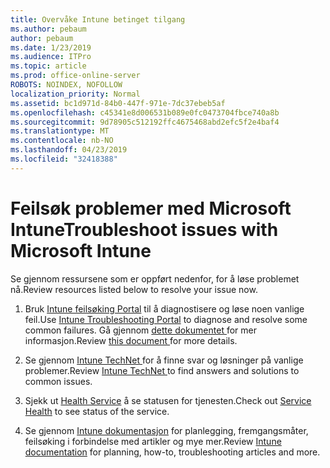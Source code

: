 ```yaml
---
title: Overvåke Intune betinget tilgang
ms.author: pebaum
author: pebaum
ms.date: 1/23/2019
ms.audience: ITPro
ms.topic: article
ms.prod: office-online-server
ROBOTS: NOINDEX, NOFOLLOW
localization_priority: Normal
ms.assetid: bc1d971d-84b0-447f-971e-7dc37ebeb5af
ms.openlocfilehash: c45341e8d006531b089e0fc0473704fbce740a8b
ms.sourcegitcommit: 9d78905c512192ffc4675468abd2efc5f2e4baf4
ms.translationtype: MT
ms.contentlocale: nb-NO
ms.lasthandoff: 04/23/2019
ms.locfileid: "32418388"
---
```

# <a name="troubleshoot-issues-with-microsoft-intune"></a><span data-ttu-id="b0bfd-102">Feilsøk problemer med Microsoft Intune</span><span class="sxs-lookup"><span data-stu-id="b0bfd-102">Troubleshoot issues with Microsoft Intune</span></span>

<span data-ttu-id="b0bfd-103">Se gjennom ressursene som er oppført nedenfor, for å løse problemet nå.</span><span class="sxs-lookup"><span data-stu-id="b0bfd-103">Review resources listed below to resolve your issue now.</span></span>
  
1. <span data-ttu-id="b0bfd-104">Bruk [Intune feilsøking Portal](https://devicemanagement.microsoft.com/#blade/Microsoft_Intune_DeviceSettings/TroubleshootBlade) til å diagnostisere og løse noen vanlige feil.</span><span class="sxs-lookup"><span data-stu-id="b0bfd-104">Use [Intune Troubleshooting Portal](https://devicemanagement.microsoft.com/#blade/Microsoft_Intune_DeviceSettings/TroubleshootBlade) to diagnose and resolve some common failures.</span></span> <span data-ttu-id="b0bfd-105">Gå gjennom [dette dokumentet ](https://docs.microsoft.com/intune/help-desk-operators)for mer informasjon.</span><span class="sxs-lookup"><span data-stu-id="b0bfd-105">Review [this document ](https://docs.microsoft.com/intune/help-desk-operators)for more details.</span></span>
    
2. <span data-ttu-id="b0bfd-106">Se gjennom [Intune TechNet ](https://social.technet.microsoft.com/forums/home?forum=microsoftintuneprod)for å finne svar og løsninger på vanlige problemer.</span><span class="sxs-lookup"><span data-stu-id="b0bfd-106">Review [Intune TechNet ](https://social.technet.microsoft.com/forums/home?forum=microsoftintuneprod)to find answers and solutions to common issues.</span></span>
    
3. <span data-ttu-id="b0bfd-107">Sjekk ut [Health Service](https://portal.office.com/AdminPortal/Home#/servicehealth) å se statusen for tjenesten.</span><span class="sxs-lookup"><span data-stu-id="b0bfd-107">Check out [Service Health](https://portal.office.com/AdminPortal/Home#/servicehealth) to see status of the service.</span></span> 
    
4. <span data-ttu-id="b0bfd-108">Se gjennom [Intune dokumentasjon](https://docs.microsoft.com/intune/) for planlegging, fremgangsmåter, feilsøking i forbindelse med artikler og mye mer.</span><span class="sxs-lookup"><span data-stu-id="b0bfd-108">Review [Intune documentation](https://docs.microsoft.com/intune/) for planning, how-to, troubleshooting articles and more.</span></span> 
    

